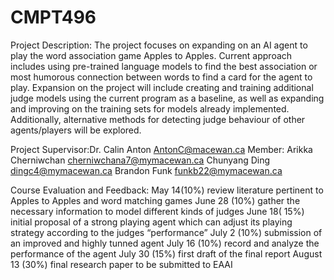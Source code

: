 # CMPT496
Project Description:
The project focuses on expanding on an AI agent to play the word association game Apples to Apples. Current approach includes using pre-trained language models to find the best association or most humorous connection between words to find a card for the agent to play. Expansion on the project will include creating and training additional judge models using the current program as a baseline, as well as expanding and improving on the training sets for models already implemented. Additionally, alternative methods for detecting judge behaviour of other agents/players will be explored.

Project Supervisor:Dr. Calin Anton  AntonC@macewan.ca
Member:
Arikka Cherniwchan  cherniwchana7@mymacewan.ca
Chunyang Ding  dingc4@mymacewan.ca
Brandon Funk  funkb22@mymacewan.ca

Course Evaluation and Feedback:
May 14(10%)  review literature pertinent to Apples to Apples and word matching games
June 28 (10%)  gather the necessary information to model  different kinds of judges
June 18( 15%) initial proposal of a strong playing agent  which can adjust its playing strategy according to the judges “performance”
July 2 (10%) submission of an improved and highly tunned agent
July 16 (10%)  record and analyze the performance of the agent
July 30 (15%) first draft of the final report
August 13 (30%)  final research paper to be submitted to EAAI

